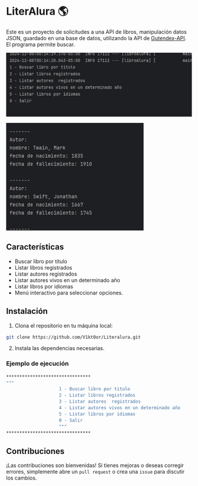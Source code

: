 
# LiterAlura 🌎

Este es un proyecto de solicitudes a una API de libros, manipulación datos JSON, guardado en una base de datos,  utilizando la API de [Gutendex-API](https://gutendex.com/). El programa permite buscar.

![Captura de Pantalla](./CM1.PNG)

![Captura de Pantalla2](./CM2.PNG)
## Características

- Buscar libro por titulo 
- Listar libros registrados
- Listar autores  registrados
- Listar autores vivos en un determinado año
- Listar libros por idiomas
- Menú interactivo para seleccionar opciones.


  
## Instalación

1. Clona el repositorio en tu máquina local:

```bash
git clone https://github.com/V1kt0or/Literalura.git
```

2. Instala las dependencias necesarias.


### Ejemplo de ejecución

```bash
********************************
"""
                    1 - Buscar libro por titulo 
                    2 - Listar libros registrados
                    3 - Listar autores  registrados
                    4 - Listar autores vivos en un determinado año
                    5 - Listar libros por idiomas
                    0 - Salir
                    """
********************************
```

  
## Contribuciones

¡Las contribuciones son bienvenidas! Si tienes mejoras o deseas corregir errores, simplemente abre un `pull request` o crea una `issue` para discutir los cambios.

